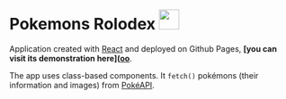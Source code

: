 # Pokemons Rolodex <img src="http://i.imgur.com/wFJgJO8.png" height="36">

Application created with [React](https://reactjs.org/) and deployed on Github Pages, **[you can visit its demonstration here]([oo](https://pathei-kosmos.github.io/pokemons-rolodex/)**. 

The app uses class-based components. It `fetch()` pokémons (their information and images) from [PokéAPI](https://pokeapi.co/).

